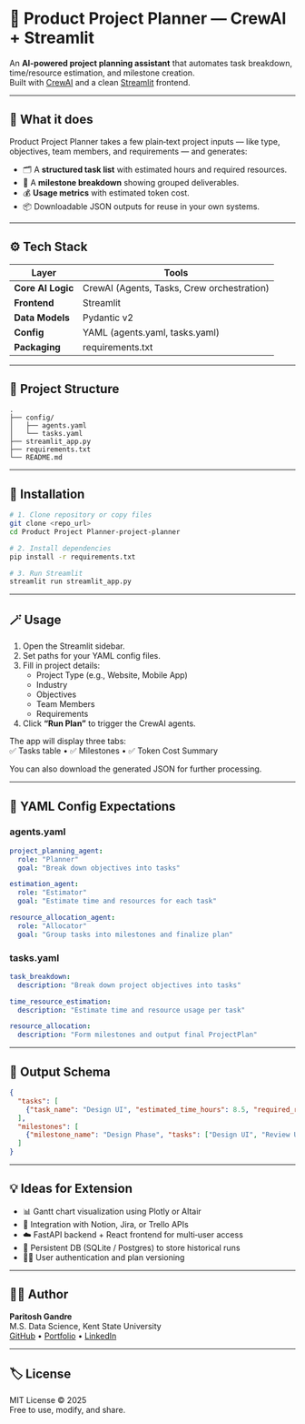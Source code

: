 
# 🚀 Product Project Planner — CrewAI + Streamlit

An **AI-powered project planning assistant** that automates task breakdown, time/resource estimation, and milestone creation.  
Built with [CrewAI](https://github.com/joaomdmoura/crewai) and a clean [Streamlit](https://streamlit.io) frontend.

---

## 🧠 What it does

Product Project Planner takes a few plain‑text project inputs — like type, objectives, team members, and requirements — and generates:
- 🗂️ A **structured task list** with estimated hours and required resources.  
- 🏁 A **milestone breakdown** showing grouped deliverables.  
- 💰 **Usage metrics** with estimated token cost.  
- 📦 Downloadable JSON outputs for reuse in your own systems.

---

## ⚙️ Tech Stack

| Layer | Tools |
|-------|-------|
| **Core AI Logic** | CrewAI (Agents, Tasks, Crew orchestration) |
| **Frontend** | Streamlit |
| **Data Models** | Pydantic v2 |
| **Config** | YAML (agents.yaml, tasks.yaml) |
| **Packaging** | requirements.txt |

---

## 📁 Project Structure

```
.
├── config/
│   ├── agents.yaml
│   └── tasks.yaml
├── streamlit_app.py
├── requirements.txt
└── README.md
```

---

## 🧩 Installation

```bash
# 1. Clone repository or copy files
git clone <repo_url>
cd Product Project Planner-project-planner

# 2. Install dependencies
pip install -r requirements.txt

# 3. Run Streamlit
streamlit run streamlit_app.py
```

---

## 🪄 Usage

1. Open the Streamlit sidebar.  
2. Set paths for your YAML config files.  
3. Fill in project details:
   - Project Type (e.g., Website, Mobile App)
   - Industry
   - Objectives
   - Team Members
   - Requirements  
4. Click **“Run Plan”** to trigger the CrewAI agents.

The app will display three tabs:  
✅ Tasks table • ✅ Milestones • ✅ Token Cost Summary  

You can also download the generated JSON for further processing.

---

## 🧰 YAML Config Expectations

### agents.yaml
```yaml
project_planning_agent:
  role: "Planner"
  goal: "Break down objectives into tasks"

estimation_agent:
  role: "Estimator"
  goal: "Estimate time and resources for each task"

resource_allocation_agent:
  role: "Allocator"
  goal: "Group tasks into milestones and finalize plan"
```

### tasks.yaml
```yaml
task_breakdown:
  description: "Break down project objectives into tasks"

time_resource_estimation:
  description: "Estimate time and resource usage per task"

resource_allocation:
  description: "Form milestones and output final ProjectPlan"
```

---

## 🧾 Output Schema

```json
{
  "tasks": [
    {"task_name": "Design UI", "estimated_time_hours": 8.5, "required_resources": ["Designer", "Figma"]}
  ],
  "milestones": [
    {"milestone_name": "Design Phase", "tasks": ["Design UI", "Review UI"]}
  ]
}
```

---

## 💡 Ideas for Extension

- 📊 Gantt chart visualization using Plotly or Altair  
- 🔄 Integration with Notion, Jira, or Trello APIs  
- ☁️ FastAPI backend + React frontend for multi‑user access  
- 🧮 Persistent DB (SQLite / Postgres) to store historical runs  
- 🧑‍💼 User authentication and plan versioning

---

## 🧑‍💻 Author

**Paritosh Gandre**  
M.S. Data Science, Kent State University  
[GitHub](https://github.com/paritosh100) • [Portfolio](https://paritosh-gandre.vercel.app) • [LinkedIn](https://linkedin.com/in/paritosh-gandre)

---

## 🏷️ License

MIT License © 2025  
Free to use, modify, and share.
